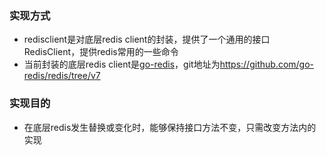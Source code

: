 ### 实现方式
 - redisclient是对底层redis client的封装，提供了一个通用的接口RedisClient，提供redis常用的一些命令
 - 当前封装的底层redis client是[go-redis](https://github.com/go-redis/redis/tree/v7)，git地址为<https://github.com/go-redis/redis/tree/v7>

### 实现目的
- 在底层redis发生替换或变化时，能够保持接口方法不变，只需改变方法内的实现


